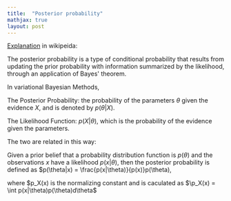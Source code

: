 ```yaml
---
title:  "Posterior probability"
mathjax: true
layout: post
---
```


[Explanation](https://en.wikipedia.org/wiki/Posterior_probability) in wikipeida: 

The posterior probability is a type of conditional probability that results from updating the prior probability with information summarized by the likelihood, through an application of Bayes' theorem.

In variational Bayesian Methods, 

The Posterior Probability: the probability of the parameters $\theta$ given the evidence $X$, and is denoted by $p(\theta|X)$.

The Likelihood Function: $p(X|\theta)$, which is the probability of the evidence given the parameters.

The two are related in this way: 

Given a prior belief that a probability distribution function is $p(\theta)$ and the observations $x$ have a likelihood $p(x|\theta)$, then the posterior probability is defined as $p(\theta|x) = \frac{p(x|\theta)}{p(x)}p(\theta),

where $p_X(x) is the normalizing constant and is caculated as $\p_X(x) = \int p(x|\theta)p(\theta)d\theta$






